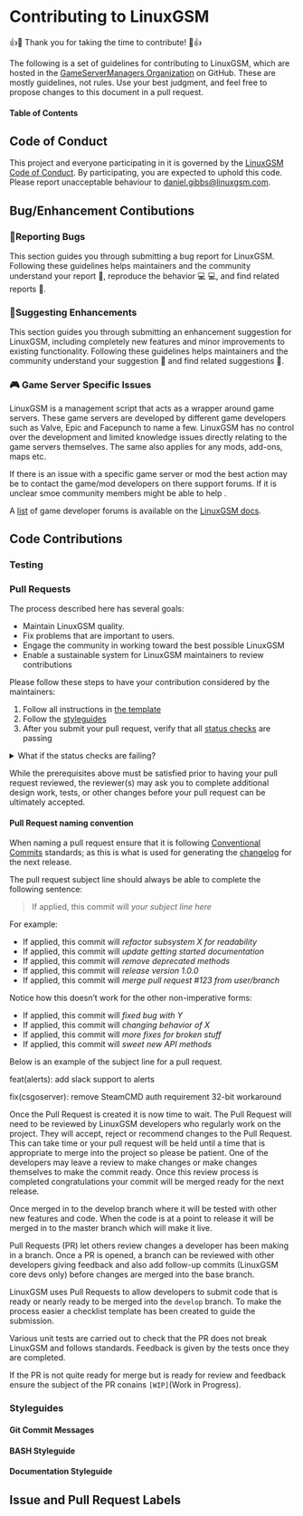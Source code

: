 
# Contributing to LinuxGSM

👍🎉 Thank you for taking the time to contribute! 🎉👍

The following is a set of guidelines for contributing to LinuxGSM, which are hosted in the [GameServerManagers Organization](https://github.com/gameservermanagers) on GitHub. These are mostly guidelines, not rules. Use your best judgment, and feel free to propose changes to this document in a pull request.

#### Table of Contents

## Code of Conduct

This project and everyone participating in it is governed by the [LinuxGSM Code of Conduct](https://github.com/atom/linuxgsm/blob/master/CODE_OF_CONDUCT.md). By participating, you are expected to uphold this code. Please report unacceptable behaviour to [daniel.gibbs@linuxgsm.com](mailto:daniel.gibbs@linuxgsm.com).

## Bug/Enhancement Contibutions
###  🐛Reporting Bugs

This section guides you through submitting a bug report for LinuxGSM. Following these guidelines helps maintainers and the community understand your report  📝, reproduce the behavior  💻  💻, and find related reports  🔎.

### 🎉Suggesting Enhancements

This section guides you through submitting an enhancement suggestion for LinuxGSM, including completely new features and minor improvements to existing functionality. Following these guidelines helps maintainers and the community understand your suggestion 📝 and find related suggestions 🔎.

### :video_game: Game Server Specific Issues
LinuxGSM is a management script that acts as a wrapper around game servers. These game servers are developed by different game developers such as Valve, Epic and Facepunch to name a few. LinuxGSM has no control over the development and limited knowledge issues directly relating to the game servers themselves. The same also applies for any mods, add-ons, maps etc. 

If there is an issue with a specific game server or mod the best action may be to contact the game/mod developers on there support forums. If it is unclear smoe community members might be able to help . 

A [list](https://docs.linuxgsm.com/support/game-server) of game developer forums is available on the [LinuxGSM docs](https://docs.linuxgsm.com/support/game-server).

## Code Contributions
### Testing
### Pull Requests

The process described here has several goals:

- Maintain LinuxGSM quality.
- Fix problems that are important to users.
- Engage the community in working toward the best possible LinuxGSM
- Enable a sustainable system for LinuxGSM maintainers to review contributions

Please follow these steps to have your contribution considered by the maintainers:

1. Follow all instructions in [the template](PULL_REQUEST_TEMPLATE.md)
2. Follow the [styleguides](#styleguides)
3. After you submit your pull request, verify that all [status checks](https://help.github.com/articles/about-status-checks/) are passing 
<details><summary>What if the status checks are failing?</summary>If a status check is failing, and you believe that the failure is unrelated to your change, please leave a comment on the pull request explaining why you believe the failure is unrelated. A maintainer will re-run the status check for you. If we conclude that the failure was a false positive, then we will open an issue to track that problem with our status check suite.</details>

While the prerequisites above must be satisfied prior to having your pull request reviewed, the reviewer(s) may ask you to complete additional design work, tests, or other changes before your pull request can be ultimately accepted.
#### Pull Request naming convention
When naming a pull request ensure that it is following [Conventional Commits](https://www.conventionalcommits.org/) standards; as this is what is used for generating the [changelog](https://github.com/GameServerManagers/LinuxGSM/releases) for the next release.

The pull request subject line should always be able to complete the following sentence:

> If applied, this commit will *your subject line here*

For example:

-   If applied, this commit will  _refactor subsystem X for readability_
-   If applied, this commit will  _update getting started documentation_
-   If applied, this commit will  _remove deprecated methods_
-   If applied, this commit will  _release version 1.0.0_
-   If applied, this commit will  _merge pull request #123 from user/branch_

Notice how this doesn’t work for the other non-imperative forms:

-   If applied, this commit will  _fixed bug with Y_
-   If applied, this commit will  _changing behavior of X_
-   If applied, this commit will  _more fixes for broken stuff_
-   If applied, this commit will  _sweet new API methods_

Below is an example of the subject line for a pull request.

feat(alerts): add slack support to alerts

fix(csgoserver): remove SteamCMD auth requirement 32-bit workaround 

Once the Pull Request is created it is now time to wait. The Pull Request will need to be reviewed by LinuxGSM developers who regularly work on the project. They will accept, reject or recommend changes to the Pull Request. This can take time or your pull request will be held until a time that is appropriate to merge into the project so please be patient. One of the developers may leave a review to make changes or make changes themselves to make the commit ready. Once this review process is completed congratulations your commit will be merged ready for the next release.

Once merged in to the develop branch where it will be tested with other new features and code. When the code is at a point to release it will be merged in to the master branch which will make it live.

Pull Requests (PR) let others review changes a developer has been making in a branch. Once a PR is opened, a branch can be reviewed with other developers giving feedback and also add follow-up commits (LinuxGSM core devs only) before changes are merged into the base branch.

LinuxGSM uses Pull Requests to allow developers to submit code that is ready or nearly ready to be merged into the `develop` branch. To make the process easier a checklist template has been created to guide the submission.

Various unit tests are carried out to check that the PR does not break LinuxGSM and follows standards. Feedback is given by the tests once they are completed.

If the PR is not quite ready for merge but is ready for review and feedback ensure the subject of the PR conains `[WIP]`(Work in Progress).
### Styleguides
#### Git Commit Messages
#### BASH Styleguide
#### Documentation Styleguide
## Issue and Pull Request Labels
